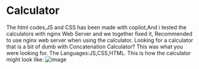 # Calculator
The html codes,JS and CSS has been made with copilot,And i tested the calculators with nginx Web Server and we together fixed it,
Recommended to use nginx web server when using the calculator. Looking for a calculator that is a bit of dumb with Concatenation Calculator? This was what you were looking for.
The Languages:JS,CSS,HTML.
This is how the calculator might look like:
![image](https://github.com/user-attachments/assets/aadcd9a7-5f8f-44d5-bde3-9916fcd3cb7e)
